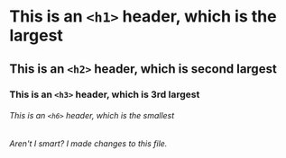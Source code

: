 # This is an `<h1>` header, which is the largest

## This is an `<h2>` header, which is second largest

### This is an `<h3>` header, which is 3rd largest

###### This is an `<h6>` header, which is the smallest

###### Aren't I smart?  I made changes to this file.
